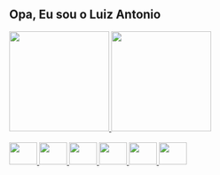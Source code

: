 ## Opa, Eu sou o Luiz Antonio 
 <div>
  <a href="https://github.com/LuizAntonio13">
  <img height="180em" src="https://github-readme-stats.vercel.app/api?username=LuizAntonio13&show_icons=true&theme=tokyonight&include_all_commits=true&count_private=true"/>
  <img height="180em" src="https://github-readme-stats.vercel.app/api/top-langs/?username=LuizAntonio13&layout=compact&langs_count=7&theme=tokyonight"/>
</div>
  
<div style="display: inline_block"><br>
  <img height="40" width="50" src="https://cdn.jsdelivr.net/gh/devicons/devicon/icons/html5/html5-plain-wordmark.svg">
  <img height="40" width="50" src="https://cdn.jsdelivr.net/gh/devicons/devicon/icons/css3/css3-plain-wordmark.svg">
  <img height="40" width="50" src="https://cdn.jsdelivr.net/gh/devicons/devicon/icons/javascript/javascript-plain.svg">
  <img height="40" width="50" src="https://cdn.jsdelivr.net/gh/devicons/devicon/icons/python/python-plain-wordmark.svg">
  <img height="40" width="50" src="https://cdn.jsdelivr.net/gh/devicons/devicon/icons/dart/dart-original.svg">
  <img height="40" width="50" src="https://cdn.jsdelivr.net/gh/devicons/devicon/icons/flutter/flutter-original.svg">
</div>
  
  ##
